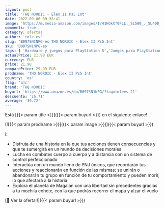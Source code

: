 ```yaml
---
layout: post
title: 'THQ NORDIC - Elex II Ps5 Int'
date: 2022-09-06 09:38:41
image: 'https://m.media-amazon.com/images/I/41HGkXf0FLL._SL500_._SL400_.jpg'
comments: true
category: ofertas
author: 'tole.es'
slug: 'B097SN1NPG-es THQ NORDIC - Elex II Ps5 Int'
sku: 'B097SN1NPG-es'
tags: [ 'Hardware y juegos para PlayStation 5','Juegos para PlayStation 5','Videojuegos','ps5','thq nordic','🇪🇸', ]
actualPrice: 21.98 EUR
currency: EUR
price: 21.98
comparePrice: 29.99 EUR
prodname: 'THQ NORDIC - Elex II Ps5 Int'
country: 'es'
flag: '🇪🇸'
brand: 'THQ NORDIC'
buyurl: 'https://www.amazon.es/dp/B097SN1NPG/?tag=tolees-21'
descuento: '26.71'
average: '39.72'
---
```


Está [{{< param title >}}]({{< param buyurl >}}) en el siguiente enlace!

[![{{< param prodname >}}]({{< param image >}})]({{< param buyurl >}})

ℹ️:

- Disfruta de una historia en la que tus acciones tienen consecuencias y que te sumergirá en un mundo de decisiones morales
- Lucha en combates cuerpo a cuerpo y a distancia con un sistema de control perfeccionado
- Interactúa con un mundo lleno de PNJ únicos, que recordarán tus acciones y reaccionarán en función de las mismas; se unirán o abandonarán tu grupo en función de tu comportamiento y pueden morir, lo que afectará a la historia
- Explora el planeta de Magalan con una libertad sin precedentes gracias a tu mochila cohete, con la que podrás recorrer el mapa y alzar el vuelo

[🛒 Ver la oferta!!]({{< param buyurl >}})

